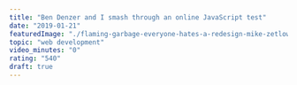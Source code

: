 ```yaml
---
title: "Ben Denzer and I smash through an online JavaScript test"
date: "2019-01-21"
featuredImage: "./flaming-garbage-everyone-hates-a-redesign-mike-zetlow.jpeg"
topic: "web development"
video_minutes: "0"
rating: "540"
draft: true
---
```





